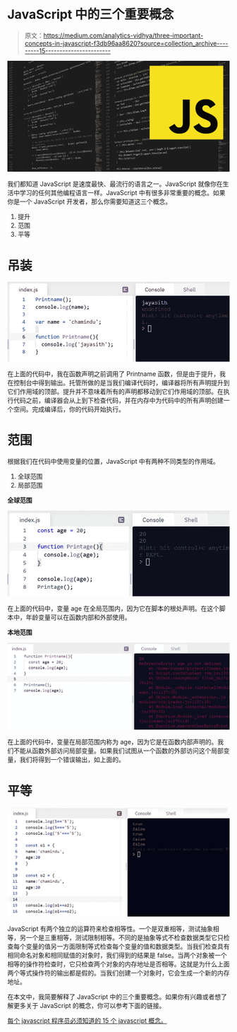 # JavaScript 中的三个重要概念

> 原文：<https://medium.com/analytics-vidhya/three-important-concepts-in-javascript-f3db96aa8620?source=collection_archive---------15----------------------->

![](img/a8878440fdb9d034792995f8a457bcba.png)

我们都知道 JavaScript 是速度最快、最流行的语言之一。JavaScript 就像你在生活中学习的任何其他编程语言一样。JavaScript 中有很多非常重要的概念。如果你是一个 JavaScript 开发者，那么你需要知道这三个概念。

1.  提升
2.  范围
3.  平等

# **吊装**

![](img/155186d2ea67d81dcc645c3341ef57f4.png)

在上面的代码中，我在函数声明之前调用了 Printname 函数，但是由于提升，我在控制台中得到输出。托管所做的是当我们编译代码时，编译器将所有声明提升到它们作用域的顶部。提升并不意味着所有的声明都移动到它们作用域的顶部。在执行代码之前，编译器会从上到下检查代码，并在内存中为代码中的所有声明创建一个空间。完成编译后，你的代码开始执行。

# 范围

根据我们在代码中使用变量的位置，JavaScript 中有两种不同类型的作用域。

1.  全球范围
2.  局部范围

**全球范围**

![](img/3262723978c971d5e814c22d90b78c1e.png)

在上面的代码中，变量 age 在全局范围内，因为它在脚本的根处声明。在这个脚本中，年龄变量可以在函数内部和外部使用。

**本地范围**

![](img/c75f619619595ba9bb8181bf5204e1f2.png)

在上面的代码中，变量在局部范围内称为 age，因为它是在函数内部声明的。我们不能从函数外部访问局部变量。如果我们试图从一个函数的外部访问这个局部变量，我们将得到一个错误输出，如上面的。

# 平等

![](img/1f17894787835799752df6eb837e4939.png)

JavaScript 有两个独立的运算符来检查相等性。一个是双重相等，测试抽象相等，另一个是三重相等，测试限制相等。不同的是抽象等式不检查数据类型它只检查每个变量的值另一方面限制等式检查每个变量的值和数据类型。当我们检查具有相同命名对象和相同赋值的对象时，我们得到的结果是 false。当两个对象被一个相等的操作符检查时，它只检查两个对象的内存地址是否相等。这就是为什么上面两个等式操作符的输出都是假的。当我们创建一个对象时，它会生成一个新的内存地址。

在本文中，我简要解释了 JavaScript 中的三个重要概念。如果你有兴趣或者想了解更多关于 JavaScript 的概念，你可以参考下面的链接。

[每个 javascript 程序员必须知道的 15 个 javascript 概念。](/@madasamy/15-javascript-concepts-that-every-nodejs-programmer-must-to-know-6894f5157cb7)